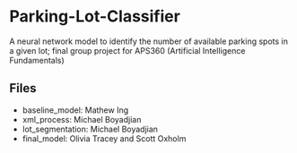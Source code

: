 # Parking-Lot-Classifier
A neural network model to identify the number of available parking spots in a given lot; final group project for APS360 (Artificial Intelligence Fundamentals)

## Files 
- baseline_model: Mathew Ing
- xml_process: Michael Boyadjian
- lot_segmentation: Michael Boyadjian
- final_model: Olivia Tracey and Scott Oxholm
